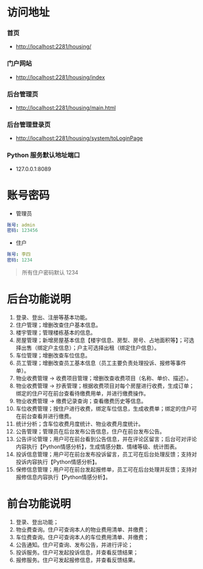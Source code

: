 # 访问地址

### 首页
- [http://localhost:2281/housing/](http://localhost:2281/housing/)

### 门户网站
- [http://localhost:2281/housing/index](http://localhost:2281/housing/index)

### 后台管理页
- [http://localhost:2281/housing/main.html](http://localhost:2281/housing/main.html)

### 后台管理登录页
- [http://localhost:2281/housing/system/toLoginPage](http://localhost:2281/housing/system/toLoginPage)

### Python 服务默认地址端口
- 127.0.0.1:8089


# 账号密码

- 管理员
```yaml
账号: admin
密码: 123456
```

- 住户
```yaml
账号: 李四
密码: 1234
```

> 所有住户密码默认 1234


# 后台功能说明

1. 登录、登出、注册等基本功能。
2. 住户管理；增删改查住户基本信息。
3. 楼宇管理；管理楼栋基本的信息。
4. 房屋管理；新增房屋基本信息【楼宇信息、房型、房号、占地面积等】；可选择出售（绑定户主信息）；户主可选择出租（绑定住户信息）。
5. 车位管理；增删改查车位信息。
6. 员工管理；增删改查员工基本信息（员工主要负责处理投诉、报修等事件单）。
7. 物业收费管理 -> 收费项目管理；增删改查收费项目（名称、单价、描述）。
8. 物业收费管理 -> 抄表管理；根据收费项目对每个房屋进行收费，生成订单；绑定的住户可在前台查看待缴费用单，并进行缴费操作。
9. 物业收费管理 -> 缴费记录查询；查看缴费历史等信息。
10. 车位收费管理；按住户进行收费，绑定车位信息，生成收费单；绑定的住户可在前台查看并进行缴费。
11. 统计分析；含车位收费月度统计、物业收费月度统计。
12. 公告管理；管理员在后台发布公告信息，住户在前台发布公告。
13. 公告评论管理；用户可在前台看到公告信息，并在评论区留言；后台可对评论内容执行【Python情感分析】，生成情感分数、情绪等级、统计图表。
14. 投诉信息管理；用户可在前台发布投诉留言，员工可在后台处理反馈；支持对投诉内容执行【Python情感分析】。
15. 保修信息管理；用户可在前台发起报修单，员工可在后台处理并反馈；支持对报修信息内容执行【Python情感分析】。

# 前台功能说明

1. 登录、登出功能；
2. 物业费查询。住户可查询本人的物业费用清单、并缴费；
3. 车位费查询。住户可查询本人的车位费用清单、并缴费；
4. 公告通知。住户可查询、发布公告，并进行评论；
5. 投诉服务。住户可发起投诉信息，并查看反馈结果；
6. 报修服务。住户可发起报修信息，并查看反馈结果。
